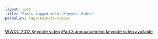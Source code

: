 ```yaml
---
layout: post
title: "Posts tagged with: Keynote Video"
permalink: tags/keynote-video/
---
```

[WWDC 2012 Keynote video](/2012/06/wwdc-2012-keynote-video)
[iPad 3 announcement keynote video available](/2012/03/ipad-3-announcement-video-available)
